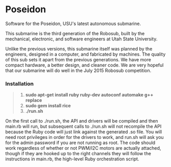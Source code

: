 Poseidon
===========

Software for the Poseidon, USU's latest autonomous submarine.

This submarine is the third generation of the Robosub, built by the mechanical, electronic, and software engineers at Utah State University.

Unlike the previous versions, this submarine itself was planned by the engineers, designed in a computer, and fabricated by machines. The quality of this sub sets it apart from the previous generations. We have more compact hardware, a better design, and cleaner code. We are very hopeful that our submarine will do well in the July 2015 Robosub competition.

### Installation

> 1. **sudo apt-get install ruby ruby-dev autoconf automake g++ replace**
> 2. **sudo gem install rice**
> 3. **./run.sh**

On the first call to ./run.sh, the API and drivers will be compiled and then main.rb will run, but subsequent calls to ./run.sh will not recompile the API because the Ruby code will just link against the generated .so file. You will need root privileges in order for the drivers to work, and run.sh will ask you for the admin password if you are not running as root. The code should work regardless of whether or not PWM/I2C motors are actually attached, though if they are hooked up to the right channels they will follow the instructions in main.rb, the high-level Ruby orchestration script.

